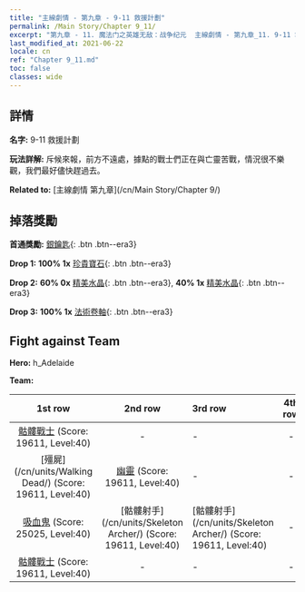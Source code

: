 ```yaml
---
title: "主線劇情 - 第九章 - 9-11 救援計劃"
permalink: /Main Story/Chapter 9_11/
excerpt: "第九章 - 11. 魔法门之英雄无敌：战争纪元  主線劇情 - 第九章_11. 9-11 救援計劃"
last_modified_at: 2021-06-22
locale: cn
ref: "Chapter 9_11.md"
toc: false
classes: wide
---
```


## 詳情

 **名字:** 9-11 救援計劃

 **玩法詳解:** 斥候來報，前方不遠處，據點的戰士們正在與亡靈苦戰，情況很不樂觀，我們最好儘快趕過去。

 **Related to:** [主線劇情 第九章](/cn/Main Story/Chapter 9/)

## 掉落獎勵

 **首通獎勵:** [銀鑰匙](/cn/Items/con_693/){: .btn .btn--era3}

 **Drop 1:** **100% 1x** [珍貴寶石](/cn/Items/mat_30/){: .btn .btn--era3}

 **Drop 2:** **60% 0x** [精美水晶](/cn/Items/mat_24/){: .btn .btn--era3}, **40% 1x** [精美水晶](/cn/Items/mat_24/){: .btn .btn--era3}

 **Drop 3:** **100% 1x** [法術卷軸](/cn/Items/con_694/){: .btn .btn--era3}


## Fight against Team
 **Hero:** h_Adelaide

 **Team:**


  | 1st row | 2nd row | 3rd row | 4th row |
  |:----:|:----:|:----|:----:|
  | [骷髏戰士](/cn/units/Skeleton/) (Score: 19611, Level:40)  | - | - | - |
  | [殭屍](/cn/units/Walking Dead/) (Score: 19611, Level:40)  | [幽靈](/cn/units/Wight/) (Score: 19611, Level:40)  | - | - |
  | [吸血鬼](/cn/units/Vampire/) (Score: 25025, Level:40)  | [骷髏射手](/cn/units/Skeleton Archer/) (Score: 19611, Level:40)  | [骷髏射手](/cn/units/Skeleton Archer/) (Score: 19611, Level:40)  | - |
  | [骷髏戰士](/cn/units/Skeleton/) (Score: 19611, Level:40)  | - | - | - |


